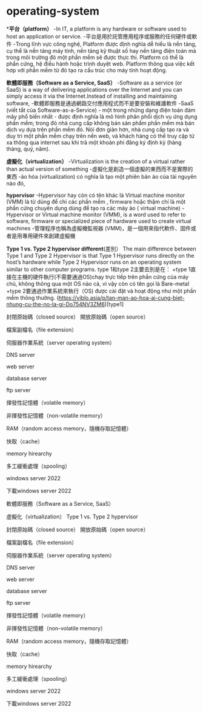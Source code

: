 # operating-system
***平台（platform）**
-In IT, a platform is any hardware or software used to host an application or service.
-平台是用於託管應用程序或服務的任何硬件或軟件
-Trong lĩnh vực công nghệ, Platform được định nghĩa dễ hiểu là nền tảng, cụ thể là nền tảng máy tính, nền tảng kỹ thuật số hay nền tảng điện toán mà trong môi trường đó một phần mềm sẽ được thực thi. Platform có thể là phần cứng, hệ điều hành hoặc trình duyệt web. Platform thông qua việc kết hơp với phần mềm từ đó tạo ra cấu trúc cho máy tính hoạt động.

**軟體即服務（Software as a Service, SaaS）**
-Software as a service (or SaaS) is a way of delivering applications over the Internet and you can simply access it via the Internet.Instead of installing and maintaining software, 
-軟體即服務是通過網路交付應用程式而不是要安裝和維護軟件
-SaaS (viết tắt của Software-as-a-Service) - một trong những dạng điện toán đám mây phổ biến nhất - được định nghĩa là mô hình phân phối dịch vụ ứng dụng phần mềm; trong đó nhà cung cấp không bán sản phẩm phần mềm mà bán dịch vụ dựa trên phần mềm đó. Nói đơn giản hơn, nhà cung cấp tạo ra và duy trì một phần mềm chạy trên nền web, và khách hàng có thể truy cập từ xa thông qua internet sau khi trả một khoản phí đăng ký định kỳ (hàng tháng, quý, năm).


**虛擬化（virtualization）**
-Virtualization is the creation of a virtual rather than actual version of something
-虛擬化是創造一個虛擬的東西而不是實際的東西
-ảo hóa (virtualization) có nghĩa là tạo một phiên bản ảo của tài nguyên nào đó,


**hypervisor**
-Hypervisor hay còn có tên khác là Virtual machine monitor (VMM) là từ dùng để chỉ các phần mềm , firmware hoặc thậm chí là một phần cứng chuyên dụng dùng để tạo ra các máy ảo ( virtual machine) 
-Hypervisor or Virtual machine monitor (VMM), is a word used to refer to software, firmware or specialized piece of hardware used to create virtual machines
-管理程序也稱為虛擬機監視器 (VMM)，是一個用來指代軟件、固件或者是用專用硬件來創建虛擬機

**Type 1 vs. Type 2 hypervisor different**(差別）
The main difference between Type 1 and Type 2 Hypervisor is that Type 1 Hypervisor runs directly on the host’s hardware while Type 2 Hypervisor runs on an operating system similar to other computer programs.
type 1和type 2主要去別是在：
 +type 1直接在主機的硬件執行(不需要通過OS)chạy trực tiếp trên phần cứng của máy chủ, không thông qua một OS nào cả, vì vậy còn có tên gọi là Bare-metal
 +type 2要通過作業系統來執行（OS) được cài đặt và hoạt động như một phần mềm thông thường.
 (https://viblo.asia/p/tan-man-ao-hoa-ai-cung-biet-nhung-cu-the-no-la-gi-Do754NV3ZM6)[type1]
 

封閉原始碼（closed source） 開放原始碼（open source）

檔案副檔名（file extension）

伺服器作業系統（server operating system）

DNS server

web server

database server

ftp server

揮發性記憶體（volatile memory）

非揮發性記憶體（non-volatile memory）

RAM（random access memory，隨機存取記憶體）

快取（cache）

memory hirearchy

多工緩衝處理（spooling）

windows server 2022

下載windows server 2022


軟體即服務（Software as a Service, SaaS）

虛擬化（virtualization） Type 1 vs. Type 2 hypervisor

封閉原始碼（closed source） 開放原始碼（open source）

檔案副檔名（file extension）

伺服器作業系統（server operating system）

DNS server

web server

database server

ftp server

揮發性記憶體（volatile memory）

非揮發性記憶體（non-volatile memory）

RAM（random access memory，隨機存取記憶體）

快取（cache）

memory hirearchy

多工緩衝處理（spooling）

windows server 2022

下載windows server 2022

